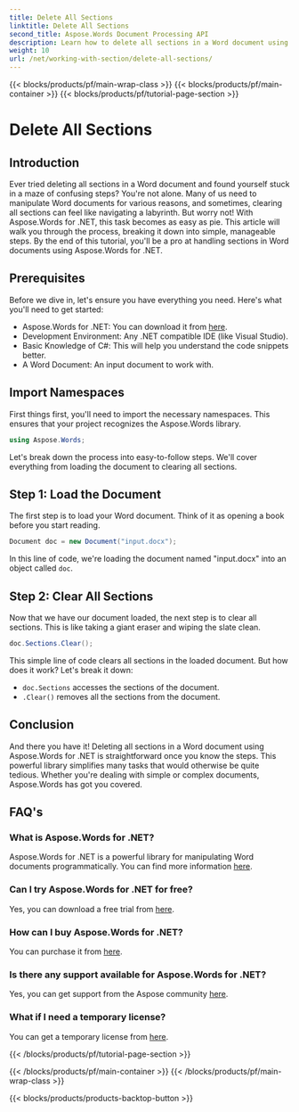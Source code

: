 ```yaml
---
title: Delete All Sections
linktitle: Delete All Sections
second_title: Aspose.Words Document Processing API
description: Learn how to delete all sections in a Word document using Aspose.Words for .NET with this easy-to-follow, step-by-step guide.
weight: 10
url: /net/working-with-section/delete-all-sections/
---
```


{{< blocks/products/pf/main-wrap-class >}}
{{< blocks/products/pf/main-container >}}
{{< blocks/products/pf/tutorial-page-section >}}

# Delete All Sections

## Introduction

Ever tried deleting all sections in a Word document and found yourself stuck in a maze of confusing steps? You're not alone. Many of us need to manipulate Word documents for various reasons, and sometimes, clearing all sections can feel like navigating a labyrinth. But worry not! With Aspose.Words for .NET, this task becomes as easy as pie. This article will walk you through the process, breaking it down into simple, manageable steps. By the end of this tutorial, you'll be a pro at handling sections in Word documents using Aspose.Words for .NET.

## Prerequisites

Before we dive in, let's ensure you have everything you need. Here's what you'll need to get started:

- Aspose.Words for .NET: You can download it from [here](https://releases.aspose.com/words/net/).
- Development Environment: Any .NET compatible IDE (like Visual Studio).
- Basic Knowledge of C#: This will help you understand the code snippets better.
- A Word Document: An input document to work with.

## Import Namespaces

First things first, you'll need to import the necessary namespaces. This ensures that your project recognizes the Aspose.Words library.

```csharp
using Aspose.Words;
```

Let's break down the process into easy-to-follow steps. We'll cover everything from loading the document to clearing all sections.

## Step 1: Load the Document

The first step is to load your Word document. Think of it as opening a book before you start reading.

```csharp
Document doc = new Document("input.docx");
```

In this line of code, we're loading the document named "input.docx" into an object called `doc`.

## Step 2: Clear All Sections

Now that we have our document loaded, the next step is to clear all sections. This is like taking a giant eraser and wiping the slate clean.

```csharp
doc.Sections.Clear();
```

This simple line of code clears all sections in the loaded document. But how does it work? Let's break it down:

- `doc.Sections` accesses the sections of the document.
- `.Clear()` removes all the sections from the document.

## Conclusion

And there you have it! Deleting all sections in a Word document using Aspose.Words for .NET is straightforward once you know the steps. This powerful library simplifies many tasks that would otherwise be quite tedious. Whether you're dealing with simple or complex documents, Aspose.Words has got you covered. 

## FAQ's

### What is Aspose.Words for .NET?
Aspose.Words for .NET is a powerful library for manipulating Word documents programmatically. You can find more information [here](https://reference.aspose.com/words/net/).

### Can I try Aspose.Words for .NET for free?
Yes, you can download a free trial from [here](https://releases.aspose.com/).

### How can I buy Aspose.Words for .NET?
You can purchase it from [here](https://purchase.aspose.com/buy).

### Is there any support available for Aspose.Words for .NET?
Yes, you can get support from the Aspose community [here](https://forum.aspose.com/c/words/8).

### What if I need a temporary license?
You can get a temporary license from [here](https://purchase.aspose.com/temporary-license/).

{{< /blocks/products/pf/tutorial-page-section >}}

{{< /blocks/products/pf/main-container >}}
{{< /blocks/products/pf/main-wrap-class >}}

{{< blocks/products/products-backtop-button >}}
